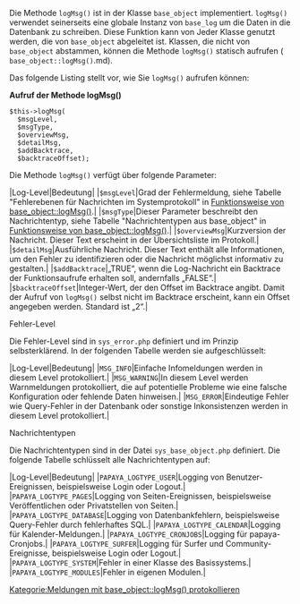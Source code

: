 
Die Methode `logMsg()` ist in der Klasse `base_object` implementiert. `logMsg()` verwendet seinerseits eine globale Instanz von `base_log` um die Daten in die Datenbank zu schreiben. Diese Funktion kann von Jeder Klasse genutzt werden, die von `base_object` abgeleitet ist. Klassen, die nicht von `base_object` abstammen, können die Methode `logMsg()` statisch aufrufen ( `base_object::logMsg()`.md).

Das folgende Listing stellt vor, wie Sie `logMsg()` aufrufen können:

**Aufruf der Methode logMsg()**

~~~~ {.php}
$this->logMsg(
  $msgLevel,
  $msgType,
  $overviewMsg,
  $detailMsg,
  $addBacktrace,
  $backtraceOffset);
~~~~

Die Methode `logMsg()` verfügt über folgende Parameter:

|Log-Level|Bedeutung|
|`$msgLevel`|Grad der Fehlermeldung, siehe Tabelle "Fehlerebenen für Nachrichten im Systemprotokoll" in [Funktionsweise von base_object::logMsg()](/Funktionsweise_von_base_object::logMsg().md).|
|`$msgType`|Dieser Parameter beschreibt den Nachrichtentyp, siehe Tabelle "Nachrichtentypen aus base_object" in [Funktionsweise von base_object::logMsg()](/Funktionsweise_von_base_object::logMsg().md).|
|`$overviewMsg`|Kurzversion der Nachricht. Dieser Text erscheint in der Übersichtsliste im Protokoll.|
|`$detailMsg`|Ausführliche Nachricht. Dieser Text enthält alle Informationen, um den Fehler zu identifizieren oder die Nachricht möglichst informativ zu gestalten.|
|`$addBacktrace`|„TRUE“, wenn die Log-Nachricht ein Backtrace der Funktionsaufrufe erhalten soll, andernfalls „FALSE“.|
|`$backtraceOffset`|Integer-Wert, der den Offset im Backtrace angibt. Damit der Aufruf von `logMsg()` selbst nicht im Backtrace erscheint, kann ein Offset angegeben werden. Standard ist „2“.|

Fehler-Level

Die Fehler-Level sind in `sys_error.php` definiert und im Prinzip selbsterklärend. In der folgenden Tabelle werden sie aufgeschlüsselt:

|Log-Level|Bedeutung|
|`MSG_INFO`|Einfache Infomeldungen werden in diesem Level protokolliert.|
|`MSG_WARNING`|In diesem Level werden Warnmeldungen protokolliert, die auf potentielle Probleme wie eine falsche Konfiguration oder fehlende Daten hinweisen.|
|`MSG_ERROR`|Eindeutige Fehler wie Query-Fehler in der Datenbank oder sonstige Inkonsistenzen werden in diesem Level protokolliert.|

Nachrichtentypen

Die Nachrichtentypen sind in der Datei `sys_base_object.php` definiert. Die folgende Tabelle schlüsselt alle Nachrichtentypen auf:

|Log-Level|Bedeutung|
|`PAPAYA_LOGTYPE_USER`|Logging von Benutzer-Ereignissen, beispielsweise Login oder Logout.|
|`PAPAYA_LOGTYPE_PAGES`|Logging von Seiten-Ereignissen, beispielsweise Veröffentlichen oder Privatstellen von Seiten.|
|`PAPAYA_LOGTYPE_DATABASE`|Logging von Datenbankfehlern, beispielsweise Query-Fehler durch fehlerhaftes SQL.|
|`PAPAYA_LOGTYPE_CALENDAR`|Logging für Kalender-Meldungen.|
|`PAPAYA_LOGTYPE_CRONJOBS`|Logging für papaya-Cronjobs.|
|`PAPAYA_LOGTYPE_SURFER`|Logging für Surfer und Community-Ereignisse, beispielsweise Login oder Logout.|
|`PAPAYA_LOGTYPE_SYSTEM`|Fehler in einer Klasse des Basissystems.|
|`PAPAYA_LOGTYPE_MODULES`|Fehler in eigenen Modulen.|

[Kategorie:Meldungen mit base_object::logMsg() protokollieren](export_de/Kategorie:Meldungen_mit_base_object::logMsg()_protokollieren.md)